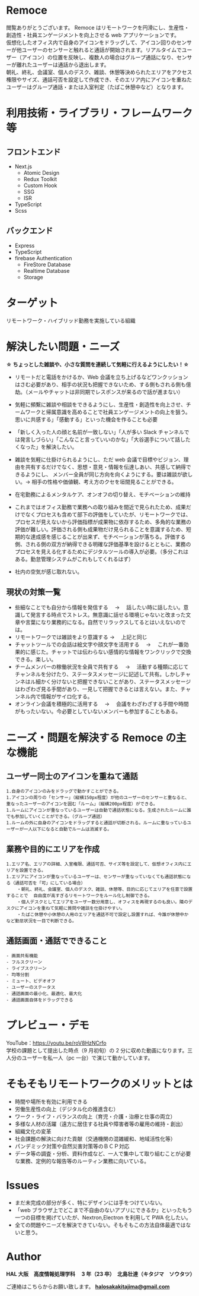 # Remoce

閲覧ありがとうございます。
Remoce はリモートワークを円滑にし、生産性・創造性・社員エンゲージメントを向上させる web アプリケーションです。<br />
仮想化したオフィス内で自身のアイコンをドラッグして、アイコン回りのセンサーが他ユーザーのセンサーと触れると通話が開始されます。リアルタイムでユーザー（アイコン）の位置を反映し、複数人の場合はグループ通話になり、センサーが離れたユーザーは通話から退出します。<br>
朝礼、終礼、会議室、個人のデスク、雑談、休憩等決められたエリアをアクセス権限やサイズ、通話可否を設定して作成でき、そのエリア内にアイコンを重ねたユーザーはグループ通話・または入室判定（たばこ休憩中など）となります。

# 利用技術・ライブラリ・フレームワーク等

## フロントエンド

- Next.js
  - Atomic Design
  - Redux Toolkit
  - Custom Hook
  - SSG
  - ISR
- TypeScript
- Scss

## バックエンド

- Express
- TypeScript
- firebase
  Authentication
  - FireStore Database
  - Realtime Database
  - Storage

# ターゲット

リモートワーク・ハイブリッド勤務を実施している組織

# 解決したい問題・ニーズ

**☆ ちょっとした雑談や、小さな質問を連続して気軽に行えるようにしたい！☆**

- リモートだと電話をかけるか、Web 会議を立ち上げるなどワンクッションはさむ必要があり、相手の状況も把握できないため、する側もされる側も億劫。（メールやチャットは非同期でレスポンスが来るので話が進まない）

- 気軽に頻繫に雑談や相談をできるようにし、生産性・創造性を向上させ、チームワークと帰属意識を高めることで社員エンゲージメントの向上を狙う。思いに共感する」「感動する」といった機会を作ることも必要

- 「新しく入った人の顔と名前が一致しない」「人が多い Slack チャンネルでは発言しづらい」「こんなこと言っていいのかな」「大谷選手について話したくなった」を解決したい。

- 雑談を気軽に仕掛けられるようにし、ただ web 会議で目標やビジョン、理由を共有するだけでなく、思想・意見・情報を伝達しあい、共感して納得できるようにし、
  メンバー全員が同じ方向を向くようにする。要は雑談が欲しい。→ 相手の性格や価値観、考え方のクセを垣間見ることができる。

- 在宅勤務によるメンタルケア、オンオフの切り替え、モチベーションの維持

- これまではオフィス勤務で業務への取り組みを間近で見られたため、成果だけでなくプロセスも含めて部下の評価をしていたが、リモートワークでは、プロセスが見えないから評価指標が成果物に依存するため、多角的な業務の評価が難しい。評価される側も成果物だけ見られることを意識するため、短期的な達成感を感じることが出来ず、モチベーションが落ちる。評価する側、される側の双方が納得できる明確な評価基準を設けるとともに、業務のプロセスを見える化するためにデジタルツールの導入が必要。（多分これはある。勤怠管理システムがこれもしてくれるはず）

- 社内の空気が感じ取れない。

## 現状の対策一覧

- 些細なことでも自分から情報を発信する　 → 　話したい時に話したい。意識して発言する時点でストレス。無意識に話せる環境じゃないと改まった文章や言葉になり業務的になる。自然でリラックスしてるとはいえないのでは。
- リモートワークでは雑談をより意識する → 　上記と同じ
- チャットツールでの会話は絵文字や顔文字を活用する　 → 　これが一番効果的に感じた。チャットでは伝わらない感情的な情報をワンクリックで交換できる。楽しい。
- チームメンバーの稼働状況を全員で共有する　 → 　活動する種類に応じてチャンネルを分けたり、ステータスメッセージに記述して共有。しかしチャンネはル細かく分けないと把握できないことがあり、ステータスメッセージはわざわざ見る手間があり、一見して把握できるとは言えない。また、チャンネル内で情報がサイロ化する。
- オンライン会議を積極的に活用する　 → 　会議をわざわざする手間や時間がもったいない。今必要としていないメンバーも参加することもある。

# ニーズ・問題を解決する Remoce の主な機能

## ユーザー同士のアイコンを重ねて通話

    1.自身のアイコンのみをドラッグで動かすことができる。
    1.アイコンの周りの「センサー」（縦横150px程度）が他のユーザーのセンサーと重なると、重なったユーザーのアイコンを囲む「ルーム」（縦横200px程度）ができる。
    1.ルームにアイコンが重なっているユーザーは自動で通話状態になる。生成されたルームに誰でも参加していくことができる。（グループ通話）
    1.ルームの外に自身のアイコンをドラッグすると通話が切断される。ルームに重なっているユーザーが一人以下になると自動でルームは消滅する。

## 業務や目的にエリアを作成

    1.エリア名、エリアの詳細、入室権限、通話可否、サイズ等を設定して、仮想オフィス内にエリアを設置できる。
    1.エリアにアイコンが重なっているユーザーは、センサーが重なっていなくても通話状態になる（通話可否を「可」にしている場合）
        ・朝礼、終礼、会議室、個人のデスク、雑談、休憩等、目的に応じてエリアを任意で設置することで  自由度が高すぎるリモートワークをルール化し制御できる。
        ・個人デスクとしてエリアをユーザー数分用意し、オフィスを再現するのも良い。隣のデスクにアイコンを重ねて気軽に質問や雑談を仕掛けやすい。
        ・たばこ休憩や小休憩の人用のエリアを通話不可で設定し設置すれば、今誰が休憩中かなど勤怠状況を一目で判断できる。

## 通話画面・通話でできること

    - 画面共有機能
    - フルスクリーン
    - ライブスクリーン
    - 均等分割
    - ミュート、ビデオオフ
    - ユーザーのステータス
    - 通話画面の最小化、最適化、最大化
    - 通話画面自体をドラッグできる

# プレビュー・デモ

YouTube：https://youtu.be/roV8HzNCrfo <br>
学校の課題として提出した時点（9 月初旬）の 2 分に収めた動画になります。三人分のユーザーを私一人（pc 一台）で演じて動かしています。

# そもそもリモートワークのメリットとは

- 時間や場所を有効に利用できる
- 労働生産性の向上（デジタル化の推進含む）
- ワーク・ライフ・バランスの向上（育児・介護・治療と仕事の両立）
- 多様な人材の活躍（遠方に居住する社員や障害者等の雇用の維持・創出）
- 組織文化の変革
- 社会課題の解決に向けた貢献（交通機関の混雑緩和、地域活性化等）
- パンデミック対策や自然災害対策等のＢＣＰ対応
- データ等の調査・分析、資料作成など、一人で集中して取り組むことが必要な業務、定例的な報告等のルーティン業務に向いている。

# Issues

- まだ未完成の部分が多く、特にデザインには手をつけていない。
- 「web ブラウザ上でどこまで不自由のないアプリにできるか」といったもう一つの目標を掲げていたが、Nextron,Electron を利用して PWA 化したい。
- 全ての問題やニーズを解決できていない。そもそもこの方法自体最適ではないと思う。

# Author

**HAL 大阪　高度情報処理学科　 3 年（23 卒）　北島壮達（キタジマ　ソウタツ）**

ご連絡はこちらからお願い致します。
**halosakakitajima@gmail.com**
